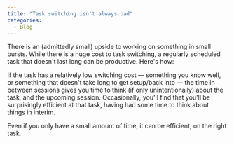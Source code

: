 ```yaml
---
title: "Task switching isn't always bad"
categories:
  - Blog
---
```



There is an (admittedly small) upside to working on something in small bursts. While there is a huge cost to task switching, a regularly scheduled task that doesn't last long can be productive. Here's how:

If the task has a relatively low switching cost — something you know well, or something that doesn't take long to get setup/back into — the time in between sessions gives you time to think (if only unintentionally) about the task, and the upcoming session. Occasionally, you'll find that you'll be surprisingly efficient at that task, having had some time to think about things in interim.

Even if you only have a small amount of time, it can be efficient, on the right task.
